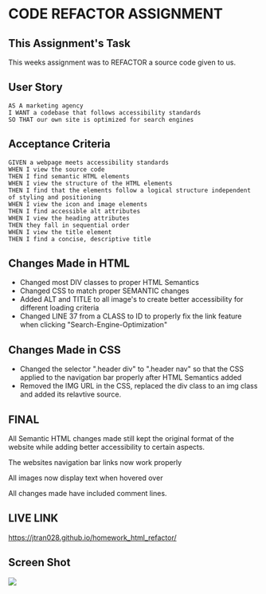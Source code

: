 # CODE REFACTOR ASSIGNMENT

## This Assignment's Task

This weeks assignment was to REFACTOR a source code given to us.

## User Story

```
AS A marketing agency
I WANT a codebase that follows accessibility standards
SO THAT our own site is optimized for search engines
```

## Acceptance Criteria

```
GIVEN a webpage meets accessibility standards
WHEN I view the source code
THEN I find semantic HTML elements
WHEN I view the structure of the HTML elements
THEN I find that the elements follow a logical structure independent of styling and positioning
WHEN I view the icon and image elements
THEN I find accessible alt attributes
WHEN I view the heading attributes
THEN they fall in sequential order
WHEN I view the title element
THEN I find a concise, descriptive title
```

## Changes Made in HTML 
* Changed most DIV classes to proper HTML Semantics
* Changed CSS to match proper SEMANTIC changes
* Added ALT and TITLE to all image's to create better accessibility for different loading criteria
* Changed LINE 37 from a CLASS to ID to properly fix the link feature when clicking "Search-Engine-Optimization"

## Changes Made in CSS
* Changed the selector ".header div" to ".header nav" so that the CSS applied to the navigation bar properly after HTML Semantics added
* Removed the IMG URL in the CSS, replaced the div class to an img class and added its relavtive source.

## FINAL
All Semantic HTML changes made still kept the original format of the website while adding better accessibility to certain aspects.

The websites navigation bar links now work properly

All images now display text when hovered over

All changes made have included comment lines.

## LIVE LINK
https://jtran028.github.io/homework_html_refactor/

## Screen Shot
<img src="https://user-images.githubusercontent.com/108315442/178410043-8590edc5-cfee-4c7e-b4e8-8f392b43d21f.png">
